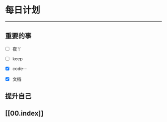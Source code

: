 
# 每日计划
---
## 重要的事

- [ ]    夜丫
- [ ]   keep
- [x]  code--
- [x] 文档



## 提升自己

  



## [[00.index]]










